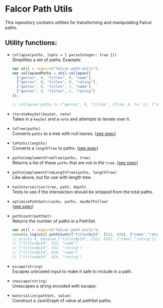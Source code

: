 # Falcor Path Utils

This repository contains utilities for transforming and manipulating Falcor paths.

## Utility functions:

* `collapse(paths, [opts = { parseInteger: true }])`<br>
  Simplifies a set of paths. Example:

  ~~~js
  var util = require("falcor-path-utils");
  var collapsedPaths = util.collapse([
    ["genres", 0, "titles", 0, "name"],
    ["genres", 0, "titles", 0, "rating"],
    ["genres", 0, "titles", 1, "name"],
    ["genres", 0, "titles", 1, "rating"]
  ]);

  // collapsed paths is ["genres", 0, "titles", {from: 0, to: 1}, ["name", "rating"]]
  ~~~

* `iterateKeySet(keySet, note)`<br>
  Takes in a `keySet` and a `note` and attempts to iterate over it.

* `toTree(paths)`<br>
  Converts `paths` to a tree with null leaves. ([see spec](./test/toTree.spec.js))

* `toPaths(lengths)`<br>
  Converts a `lengthTree` to paths. ([see spec](./test/toPaths.spec.js))

* `pathsComplementFromTree(paths, tree)`<br>
  Returns a list of these `paths` that are not in the `tree`. ([see spec](./test/pathsComplementFromTree.spec.js))

* `pathsComplementFromLengthTree(paths, lengthTree)`<br>
  Like above, but for use with length tree.

* `hasIntersection(tree, path, depth)`<br>
  Tests to see if the intersection should be stripped from the total paths.

* `optimizePathSets(cache, paths, maxRefFollow)`<br>
  ([see spec](./test/optimizePathSets.spec.js))

* `pathCount(pathSet)`<br>
  Returns the number of paths in a PathSet.

  ~~~js
  var util = require("falcor-path-utils");
  console.log(util.pathCount(["titlesById", [512, 628], ["name","rating"]]))
  // prints 4, because ["titlesById", [512, 628], ["name","rating"]] contains...
  // ["titlesById", 512, "name"]
  // ["titlesById", 512, "rating"]
  // ["titlesById", 628, "name"]
  // ["titlesById", 628, "rating"]
  ~~~

* `escape(string)`<br>
  Escapes untrusted input to make it safe to include in a path.

* `unescape(string)`<br>
  Unescapes a string encoded with escape.

* `materialize(pathSet, value)`<br>
  Construct a JsonGraph of value at pathSet paths.
